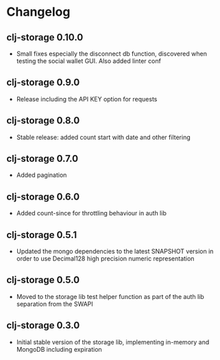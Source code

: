 # Changelog

## clj-storage 0.10.0
* Small fixes especially the disconnect db function, discovered when testing the social wallet GUI. Also added linter conf
	
## clj-storage 0.9.0
* Release including the API KEY option for requests

## clj-storage 0.8.0
* Stable release: added count start with date and other filtering
	
## clj-storage 0.7.0
* Added pagination

## clj-storage 0.6.0
* Added count-since for throttling behaviour in auth lib
	
## clj-storage 0.5.1
* Updated the mongo dependencies to the latest SNAPSHOT version in order to use Decimal128 high precision numeric representation

## clj-storage 0.5.0
* Moved to the storage lib test helper function as part of the auth lib separation from the SWAPI
	
## clj-storage 0.3.0
* Initial stable version of the storage lib, implementing in-memory and MongoDB including expiration
